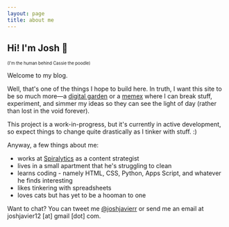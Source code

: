 ```yaml
---
layout: page
title: about me
---
```


## **Hi! I'm Josh 👋**  

<small><sup>(I'm the human behind Cassie the poodle)</sup></small>

Welcome to my blog.

Well, that's one of the things I hope to build here. In truth, I want this site to be so much more&mdash;a [digital garden](https://tomcritchlow.com/2019/02/17/building-digital-garden/) or a [memex](https://wiki.xxiivv.com/site/about.html) where I can break stuff, experiment, and simmer my ideas so they can see the light of day (rather than lost in the void forever).

This project is a work-in-progress, but it's currently in active development, so expect things to change quite drastically as I tinker with stuff. :)

Anyway, a few things about me:

- works at [Spiralytics](https://www.spiralytics.com/) as a content strategist
- lives in a small apartment that he's struggling to clean
- learns coding - namely HTML, CSS, Python, Apps Script, and whatever he finds interesting
- likes tinkering with spreadsheets
- loves cats but has yet to be a hooman to one

Want to chat? You can tweet me [@joshjavierr](https://twitter.com/joshjavierr/) or send me an email at joshjavier12 [at] gmail [dot] com.